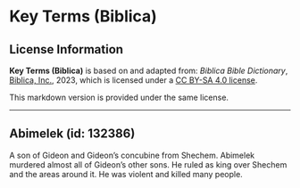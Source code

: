 # Key Terms (Biblica)

## License Information

**Key Terms (Biblica)** is based on and adapted from: _Biblica Bible Dictionary_, [Biblica, Inc.](https://www.biblica.com/), 2023, which is licensed under a [CC BY-SA 4.0 license](https://creativecommons.org/licenses/by-sa/4.0/legalcode.en).

This markdown version is provided under the same license.



--------------------------------

## Abimelek (id: 132386)

A son of Gideon and Gideon’s concubine from Shechem. Abimelek murdered almost all of Gideon’s other sons. He ruled as king over Shechem and the areas around it. He was violent and killed many people.



